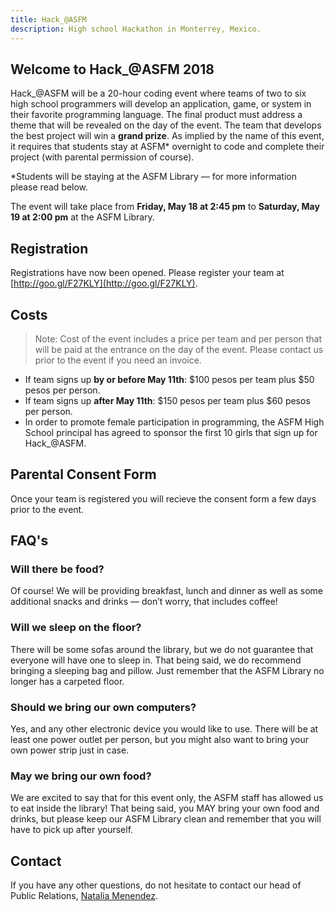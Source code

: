 ```yaml
---
title: Hack_@ASFM
description: High school Hackathon in Monterrey, Mexico.
---
```

## Welcome to Hack_@ASFM 2018
Hack_@ASFM will be a 20-hour coding event where teams of two to six high school programmers will develop an application, game, or system in their favorite programming language. The final product must address a theme that will be revealed on the day of the event. The team that develops the best project will win a **grand prize**.  As implied by the name of this event, it requires that students stay at ASFM\* overnight to code and complete their project (with parental permission of course).

\*Students will be staying at the ASFM Library — for more information please read below. 

The event will take place from **Friday, May 18 at 2:45 pm** to **Saturday, May 19 at 2:00 pm** at the ASFM Library.

## Registration
Registrations have now been opened. Please register your team at [http://goo.gl/F27KLY](http://goo.gl/F27KLY).

## Costs
> Note:  Cost of the event includes a price per team and per person that will be paid at the entrance on the day of the event. Please contact us prior to the event if you need an invoice.  

* If team signs up **by or before May 11th**: $100 pesos per team plus $50 pesos per person.
* If team signs up **after May 11th**: $150 pesos per team plus $60 pesos per person.
* In order to promote female participation in programming, the ASFM High School principal has agreed to sponsor the first 10 girls that sign up for Hack_@ASFM.

## Parental Consent Form
Once your team is registered you will recieve the consent form a few days prior to the event.

## FAQ's
### Will there be food?
Of course! We will be providing breakfast, lunch and dinner as well as some additional snacks and drinks — don’t worry, that includes coffee!

### Will we sleep on the floor?
There will be some sofas around the library, but we do not guarantee that everyone will have one to sleep in. That being said, we do recommend bringing a sleeping bag and pillow. Just remember that the ASFM Library no longer has a carpeted floor.

### Should we bring our own computers?
Yes, and any other electronic device you would like to use. There will be at least one power outlet per person, but you might also want to bring your own power strip just in case.

### May we bring our own food?
We are excited to say that for this event only, the ASFM staff has allowed us to eat inside the library! That being said, you MAY bring your own food and drinks, but please keep our ASFM Library clean and remember that you will have to pick up after yourself.

## Contact
If you have any other questions, do not hesitate to contact our head of Public Relations, [Natalia Menendez](mailto:18menendez5970@asfm.mx?subject=Hack_@ASFM).
